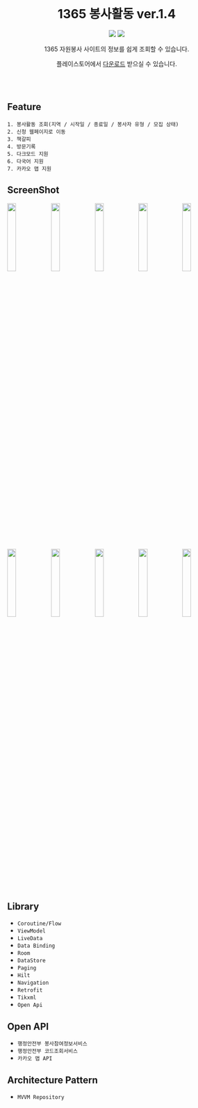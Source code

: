 <div align="center">

<br>

# 1365 봉사활동 ver.1.4

<p>

<img src ="https://img.shields.io/badge/Android-3DDC84.svg?&style=flat&logo=Android&logoColor=white"/> <img src ="https://img.shields.io/badge/Kotlin-7F52FF.svg?&style=flat&logo=Kotlin&logoColor=white"/>
</p>
 
1365 자원봉사 사이트의 정보를 쉽게 조회할 수 있습니다.

플레이스토어에서 [다운로드](https://play.google.com/store/apps/details?id=g6y116.volunteer) 받으실 수 있습니다.

</div>

<br><br>

## Feature

```
1. 봉사활동 조회(지역 / 시작일 / 종료일 / 봉사자 유형 / 모집 상태)
2. 신청 웹페이지로 이동
3. 책갈피
4. 방문기록
5. 다크모드 지원
6. 다국어 지원
7. 카카오 맵 지원
```

## ScreenShot

<img src="https://user-images.githubusercontent.com/121198194/222146755-e8cd1400-9251-4bfe-af14-f741050de22e.jpg" width="20%" height="20%"><img src="https://user-images.githubusercontent.com/121198194/222146767-145fae8d-09bd-4376-bc4e-fb260d0e000a.jpg" width="20%" height="20%"><img src="https://user-images.githubusercontent.com/121198194/222146776-0373fb8c-0a4d-4d55-9962-22c976dbb053.jpg" width="20%" height="20%"><img src="https://user-images.githubusercontent.com/121198194/222146781-1439cc0d-7b3b-4e1d-a3fd-044fe3c41408.jpg" width="20%" height="20%"><img src="https://user-images.githubusercontent.com/121198194/222146788-4e28578d-2911-4ebb-b502-688730eacfcb.jpg" width="20%" height="20%">

<img src="https://user-images.githubusercontent.com/121198194/222146794-45c823bc-42bd-4f5b-a176-a22056988359.jpg" width="20%" height="20%"><img src="https://user-images.githubusercontent.com/121198194/222146799-56df571d-e39d-46e0-9382-6426d30ffc92.jpg" width="20%" height="20%"><img src="https://user-images.githubusercontent.com/121198194/222146912-f0763975-5687-4705-97ff-de337abb399c.jpg" width="20%" height="20%"><img src="https://user-images.githubusercontent.com/121198194/222146925-39b7ac58-b000-4dc0-97d6-40c6b9da1323.jpg" width="20%" height="20%"><img src="https://user-images.githubusercontent.com/121198194/222146935-390105b9-4d2e-4441-8a5f-5b2ec317d73c.jpg" width="20%" height="20%">

## Library

 - `Coroutine/Flow`
 - `ViewModel`
 - `LiveData`
 - `Data Binding`
 - `Room`
 - `DataStore`
 - `Paging`
 - `Hilt`
 - `Navigation`
 - `Retrofit`
 - `Tikxml`
 - `Open Api`

## Open API

 - `행정안전부 봉사참여정보서비스`
 - `행정안전부 코드조회서비스`
 - `카카오 맵 API`

## Architecture Pattern

 - `MVVM Repository`
